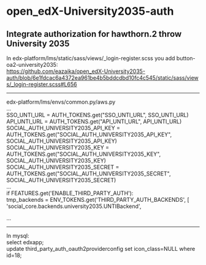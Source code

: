 # open_edX-University2035-auth
Integrate authorization for hawthorn.2 throw University 2035
-
In edx-platform/lms/static/sass/views/_login-register.scss you add button-oa2-university2035:  
https://github.com/eazaika/open_edX-University2035-auth/blob/6e1fdcac6a4372ea961be4b5bddcdbd10fc4c545/static/sass/views/_login-register.scss#L656  
***
edx-platform/lms/envs/common.py/aws.py  
...  
SSO_UNTI_URL = AUTH_TOKENS.get("SSO_UNTI_URL", SSO_UNTI_URL)  
API_UNTI_URL = AUTH_TOKENS.get("API_UNTI_URL", API_UNTI_URL)  
SOCIAL_AUTH_UNIVERSITY2035_API_KEY = AUTH_TOKENS.get("SOCIAL_AUTH_UNIVERSITY2035_API_KEY", SOCIAL_AUTH_UNIVERSITY2035_API_KEY)  
SOCIAL_AUTH_UNIVERSITY2035_KEY = AUTH_TOKENS.get("SOCIAL_AUTH_UNIVERSITY2035_KEY", SOCIAL_AUTH_UNIVERSITY2035_KEY)  
SOCIAL_AUTH_UNIVERSITY2035_SECRET = AUTH_TOKENS.get("SOCIAL_AUTH_UNIVERSITY2035_SECRET", SOCIAL_AUTH_UNIVERSITY2035_SECRET)  
...  
if FEATURES.get('ENABLE_THIRD_PARTY_AUTH'):  
    tmp_backends = ENV_TOKENS.get('THIRD_PARTY_AUTH_BACKENDS', [  
        'social_core.backends.university2035.UNTIBackend',  
     
...
***
In mysql:  
select edxapp;  
update third_party_auth_oauth2providerconfig set icon_class=NULL where id=18;  
